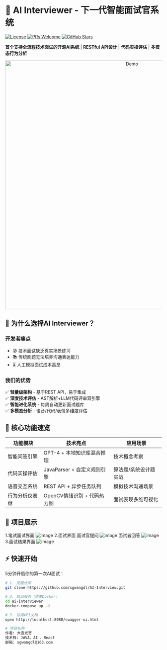 # 🤖 AI Interviewer - 下一代智能面试官系统

[![License](https://img.shields.io/badge/License-Apache%202.0-blue.svg)](https://opensource.org/licenses/Apache-2.0)
[![PRs Welcome](https://img.shields.io/badge/PRs-welcome-brightgreen.svg)](https://makeapullrequest.com)
[![GitHub Stars](https://img.shields.io/github/stars/yourname/ai-interviewer?style=social)](https://github.com/yourname/ai-interviewer)

**首个支持全流程技术面试的开源AI系统** | **RESTful API设计** | **代码实操评估** | **多模态行为分析**

<p align="center">
  <img src="docs/demo.gif" alt="Demo" width="800">
</p>

## 🌟 为什么选择AI Interviewer？

### 开发者痛点
- 😰 技术面试缺乏真实场景练习
- 📚 传统刷题无法培养沟通表达能力
- ⏳ 人工模拟面试成本高昂

### 我们的优势
✅ **轻量级架构** - 基于REST API，易于集成  
✅ **深度技术评估** - AST解析+LLM代码评审双引擎  
✅ **智能进化系统** - 每周自动更新面试题库  
✅ **多模态分析** - 语音/代码/表情多维度评估

## 🚀 核心功能速览

| 功能模块         | 技术亮点                          | 应用场景                   |
|------------------|-----------------------------------|---------------------------|
| 智能问答引擎     | GPT-4 + 本地知识库混合推理        | 技术概念考察               |
| 代码实操评估     | JavaParser + 自定义规则引擎       | 算法题/系统设计题实战      |
| 语音交互系统     | REST API + 异步任务队列           | 模拟技术沟通场景           |
| 行为分析仪表盘   | OpenCV情绪识别 + 代码热力图       | 面试表现多维可视化         |


## 🚩 项目展示
1.笔试面试界面
![image](https://github.com/user-attachments/assets/177a52f5-6413-4d8f-9071-1cf5ee6205a6)
2.面试界面
面试官提问
![image](https://github.com/user-attachments/assets/f77a2319-4274-498e-9478-b567bbf26fda)
面试者回答
![image](https://github.com/user-attachments/assets/75cdd8a2-f7ba-4e9a-aa9c-8a298ec20133)
3.面试结果界面
![image](https://github.com/user-attachments/assets/3b984882-3edd-47a1-8215-1b34ed2d557e)


## ⚡ 快速开始

5分钟开启你的第一次AI面试：

```bash
# 1. 克隆仓库
git clone https://github.com/xgwangdl/AI-Interview.git

# 2. 启动服务（需要Docker）
cd ai-interviewer
docker-compose up -d

# 3. 访问API文档
open http://localhost:8080/swagger-ui.html

# 项目名称
作者: 大连光哥  
技术栈: JAVA、AI 、React 
邮箱: xgwangdl@163.com